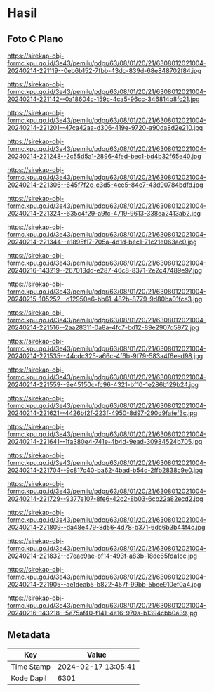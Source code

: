 # Hasil

## Foto C Plano

https://sirekap-obj-formc.kpu.go.id/3e43/pemilu/pdpr/63/08/01/20/21/6308012021004-20240214-221119--0eb6b152-7fbb-43dc-839d-68e848702f84.jpg

https://sirekap-obj-formc.kpu.go.id/3e43/pemilu/pdpr/63/08/01/20/21/6308012021004-20240214-221142--0a18604c-159c-4ca5-96cc-346814b8fc21.jpg

https://sirekap-obj-formc.kpu.go.id/3e43/pemilu/pdpr/63/08/01/20/21/6308012021004-20240214-221201--47ca42aa-d306-419e-9720-a90da8d2e210.jpg

https://sirekap-obj-formc.kpu.go.id/3e43/pemilu/pdpr/63/08/01/20/21/6308012021004-20240214-221248--2c55d5a1-2896-4fed-bec1-bd4b32f65e40.jpg

https://sirekap-obj-formc.kpu.go.id/3e43/pemilu/pdpr/63/08/01/20/21/6308012021004-20240214-221306--645f7f2c-c3d5-4ee5-84e7-43d90784bdfd.jpg

https://sirekap-obj-formc.kpu.go.id/3e43/pemilu/pdpr/63/08/01/20/21/6308012021004-20240214-221324--635c4f29-a9fc-4719-9613-338ea2413ab2.jpg

https://sirekap-obj-formc.kpu.go.id/3e43/pemilu/pdpr/63/08/01/20/21/6308012021004-20240214-221344--e1895f17-705a-4d1d-bec1-71c21e063ac0.jpg

https://sirekap-obj-formc.kpu.go.id/3e43/pemilu/pdpr/63/08/01/20/21/6308012021004-20240216-143219--267013dd-e287-46c8-8371-2e2c47489e97.jpg

https://sirekap-obj-formc.kpu.go.id/3e43/pemilu/pdpr/63/08/01/20/21/6308012021004-20240215-105252--d12950e6-bb61-482b-8779-9d80ba01fce3.jpg

https://sirekap-obj-formc.kpu.go.id/3e43/pemilu/pdpr/63/08/01/20/21/6308012021004-20240214-221516--2aa28311-0a8a-4fc7-bd12-89e2907d5972.jpg

https://sirekap-obj-formc.kpu.go.id/3e43/pemilu/pdpr/63/08/01/20/21/6308012021004-20240214-221535--44cdc325-a66c-4f6b-9f79-583a4f6eed98.jpg

https://sirekap-obj-formc.kpu.go.id/3e43/pemilu/pdpr/63/08/01/20/21/6308012021004-20240214-221559--9e45150c-fc96-4321-bf10-1e286b129b24.jpg

https://sirekap-obj-formc.kpu.go.id/3e43/pemilu/pdpr/63/08/01/20/21/6308012021004-20240214-221621--4426bf2f-223f-4950-8d97-290d9fafef3c.jpg

https://sirekap-obj-formc.kpu.go.id/3e43/pemilu/pdpr/63/08/01/20/21/6308012021004-20240214-221641--1fa380e4-741e-4b4d-9ead-30984524b705.jpg

https://sirekap-obj-formc.kpu.go.id/3e43/pemilu/pdpr/63/08/01/20/21/6308012021004-20240214-221704--9c817c40-ba62-4bad-b54d-2ffb2838c9e0.jpg

https://sirekap-obj-formc.kpu.go.id/3e43/pemilu/pdpr/63/08/01/20/21/6308012021004-20240214-221729--9377e107-8fe6-42c2-8b03-6cb22a82ecd2.jpg

https://sirekap-obj-formc.kpu.go.id/3e43/pemilu/pdpr/63/08/01/20/21/6308012021004-20240214-221809--da48e479-8d56-4d78-b371-6dc6b3b44f4c.jpg

https://sirekap-obj-formc.kpu.go.id/3e43/pemilu/pdpr/63/08/01/20/21/6308012021004-20240214-221832--c7eae9ae-bf14-493f-a83b-18de65fda1cc.jpg

https://sirekap-obj-formc.kpu.go.id/3e43/pemilu/pdpr/63/08/01/20/21/6308012021004-20240214-221905--ae1deab5-b822-457f-99bb-5bee910ef0a4.jpg

https://sirekap-obj-formc.kpu.go.id/3e43/pemilu/pdpr/63/08/01/20/21/6308012021004-20240216-143218--5e75af40-f141-4e16-970a-b1394cbb0a39.jpg


## Metadata

| Key        | Value               |
| ---------- | ------------------- |
| Time Stamp | 2024-02-17 13:05:41 |
| Kode Dapil | 6301                |



